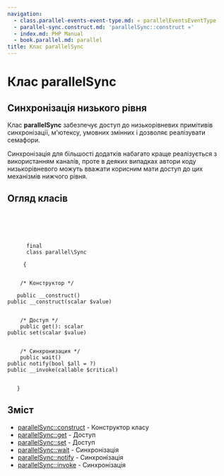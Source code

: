 ```yaml
---
navigation:
  - class.parallel-events-event-type.md: « parallelEventsEventType
  - parallel-sync.construct.md: 'parallelSync::construct »'
  - index.md: PHP Manual
  - book.parallel.md: parallel
title: Клас parallelSync
---
```

# Клас parallelSync

## Синхронізація низького рівня

Клас **parallelSync** забезпечує доступ до низькорівневих примітивів синхронізації, м'ютексу, умовних змінних і дозволяє реалізувати семафори.

Синхронізація для більшості додатків набагато краще реалізується з використанням каналів, проте в деяких випадках автори коду низькорівневого можуть вважати корисним мати доступ до цих механізмів нижчого рівня.

## Огляд класів

```classsynopsis



    
     
      final
      class parallel\Sync
     
     {


    /* Конструктор */
    
   public __construct()
public __construct(scalar $value)


    /* Доступ */
    public get(): scalar
public set(scalar $value)


    /* Синхронизация */
    public wait()
public notify(bool $all = ?)
public __invoke(callable $critical)


   }
```

## Зміст

-   [parallelSync::construct](parallel-sync.construct.md) - Конструктор класу
-   [parallelSync::get](parallel-sync.get.md) - Доступ
-   [parallelSync::set](parallel-sync.set.md) - Доступ
-   [parallelSync::wait](parallel-sync.wait.md) - Синхронізація
-   [parallelSync::notify](parallel-sync.notify.md) - Синхронізація
-   [parallelSync::invoke](parallel-sync.invoke.md) - Синхронізація
